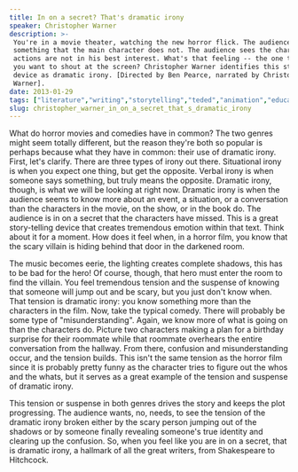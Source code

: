 ```yaml
---
title: In on a secret? That's dramatic irony
speaker: Christopher Warner
description: >-
 You're in a movie theater, watching the new horror flick. The audience knows
 something that the main character does not. The audience sees the character's
 actions are not in his best interest. What's that feeling -- the one that makes
 you want to shout at the screen? Christopher Warner identifies this storytelling
 device as dramatic irony. [Directed by Ben Pearce, narrated by Christopher
 Warner].
date: 2013-01-29
tags: ["literature","writing","storytelling","teded","animation","education"]
slug: christopher_warner_in_on_a_secret_that_s_dramatic_irony
---
```


What do horror movies and comedies have in common? The two genres might seem totally
different, but the reason they're both so popular is perhaps because what they have in
common: their use of dramatic irony. First, let's clarify. There are three types of irony
out there. Situational irony is when you expect one thing, but get the opposite. Verbal
irony is when someone says something, but truly means the opposite. Dramatic irony,
though, is what we will be looking at right now. Dramatic irony is when the audience seems
to know more about an event, a situation, or a conversation than the characters in the
movie, on the show, or in the book do. The audience is in on a secret that the characters
have missed. This is a great story-telling device that creates tremendous emotion within
that text. Think about it for a moment. How does it feel when, in a horror film, you know
that the scary villain is hiding behind that door in the darkened room.

The music becomes eerie, the lighting creates complete shadows, this has to be bad for the
hero! Of course, though, that hero must enter the room to find the villain. You feel
tremendous tension and the suspense of knowing that someone will jump out and be scary,
but you just don't know when. That tension is dramatic irony: you know something more than
the characters in the film. Now, take the typical comedy. There will probably be some type
of "misunderstanding". Again, we know more of what is going on than the characters do.
Picture two characters making a plan for a birthday surprise for their roommate while that
roommate overhears the entire conversation from the hallway. From there, confusion and
misunderstanding occur, and the tension builds. This isn't the same tension as the horror
film since it is probably pretty funny as the character tries to figure out the whos and
the whats, but it serves as a great example of the tension and suspense of dramatic
irony.

This tension or suspense in both genres drives the story and keeps the plot progressing.
The audience wants, no, needs, to see the tension of the dramatic irony broken either by
the scary person jumping out of the shadows or by someone finally revealing someone's true
identity and clearing up the confusion. So, when you feel like you are in on a secret,
that is dramatic irony, a hallmark of all the great writers, from Shakespeare to
Hitchcock.

<!--
ad_duration=0
event="TED-Ed"
external_start_time=0
intro_duration=0
is_subtitle_required="False"
is_talk_featured="False"
language="en"
language_swap="False"
native_language="en"
number_of_related_talks=6
number_of_speakers=1
number_of_subtitled_videos=0
number_of_tags=6
number_of_talk_download_languages=27
number_of_talk_more_resources=0
number_of_talk_recommendations=0
number_of_talks_take_actions=0
post_ad_duration=0
published_timestamp="2020-02-13 22:04:10"
recording_date="2013-01-29"
speaker_is_published=0
speaker_name="Christopher Warner"
talk_name="In on a secret? That's dramatic irony"
talks_tags=["literature","writing","storytelling","teded","animation","education"]
url_webpage="https://www.ted.com/talks/christopher_warner_in_on_a_secret_that_s_dramatic_irony"
video_type_name="TED-Ed Original"
-->